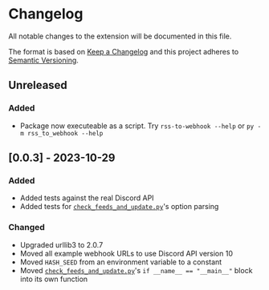 # Changelog

All notable changes to the extension will be documented in this file.

The format is based on [Keep a Changelog](http://keepachangelog.com/en/1.0.0/) and this project adheres to [Semantic Versioning](http://semver.org/spec/v2.0.0.html).

## Unreleased

### Added

- Package now executeable as a script. Try `rss-to-webhook --help` or `py -m rss_to_webhook --help`

## [0.0.3] - 2023-10-29

### Added

- Added tests against the real Discord API
- Added tests for [`check_feeds_and_update.py`](src/rss_to_webhook/check_feeds_and_update.py)'s option parsing

### Changed

- Upgraded urllib3 to 2.0.7
- Moved all example webhook URLs to use Discord API version 10
- Moved `HASH_SEED` from an environment variable to a constant
- Moved [`check_feeds_and_update.py`](src/rss_to_webhook/check_feeds_and_update.py)'s `if __name__ == "__main__"` block into its own function
